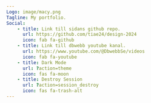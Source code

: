 ```yaml
---
Logo: image/macy.png
Tagline: My portfolio.
Social:
    - title: Link till sidans github repo.
      url: https://github.com/tiae24/design-2024
      icon: fab fa-github
    - title: Link till dbwebb youtube kanal.
      url: https://www.youtube.com/@DbwebbSe/videos
      icon: fab fa-youtube
    - title: Dark Mode
      url: ?action=theme
      icon: fas fa-moon
    - title: Destroy Session
      url: ?action=session_destroy
      icon: fas fa-trash-alt
---
```

